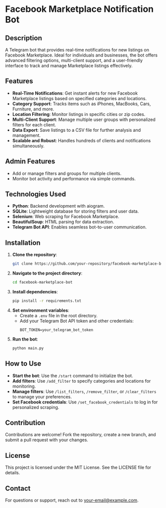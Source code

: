 # Facebook Marketplace Notification Bot

## Description
A Telegram bot that provides real-time notifications for new listings on Facebook Marketplace. Ideal for individuals and businesses, the bot offers advanced filtering options, multi-client support, and a user-friendly interface to track and manage Marketplace listings effectively.

## Features
- **Real-Time Notifications**: Get instant alerts for new Facebook Marketplace listings based on specified categories and locations.
- **Category Support**: Tracks items such as iPhones, MacBooks, Cars, Furniture, and more.
- **Location Filtering**: Monitor listings in specific cities or zip codes.
- **Multi-Client Support**: Manage multiple user groups with personalized filters for each client.
- **Data Export**: Save listings to a CSV file for further analysis and management.
- **Scalable and Robust**: Handles hundreds of clients and notifications simultaneously.

## Admin Features
- Add or manage filters and groups for multiple clients.
- Monitor bot activity and performance via simple commands.

## Technologies Used
- **Python**: Backend development with aiogram.
- **SQLite**: Lightweight database for storing filters and user data.
- **Selenium**: Web scraping for Facebook Marketplace.
- **BeautifulSoup**: HTML parsing for data extraction.
- **Telegram Bot API**: Enables seamless bot-to-user communication.

## Installation
1. **Clone the repository**:
   ```bash
   git clone https://github.com/your-repository/facebook-marketplace-bot.git
   ```
2. **Navigate to the project directory**:
   ```bash
   cd facebook-marketplace-bot
   ```
3. **Install dependencies**:
   ```bash
   pip install -r requirements.txt
   ```
4. **Set environment variables**:
   - Create a `.env` file in the root directory.
   - Add your Telegram Bot API token and other credentials:
     ```
     BOT_TOKEN=your_telegram_bot_token
     ```
5. **Run the bot**:
   ```bash
   python main.py
   ```

## How to Use
- **Start the bot**: Use the `/start` command to initialize the bot.
- **Add filters**: Use `/add_filter` to specify categories and locations for monitoring.
- **Manage filters**: Use `/list_filters`, `/remove_filter`, or `/clear_filters` to manage your preferences.
- **Set Facebook credentials**: Use `/set_facebook_credentials` to log in for personalized scraping.

## Contribution
Contributions are welcome! Fork the repository, create a new branch, and submit a pull request with your changes.

## License
This project is licensed under the MIT License. See the LICENSE file for details.

## Contact
For questions or support, reach out to [your-email@example.com](mailto:your-email@example.com).
